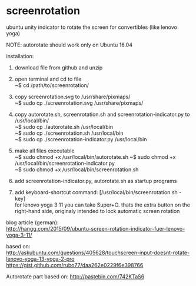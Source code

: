 # screenrotation
ubuntu unity indicator to rotate the screen for convertibles (like lenovo yoga)

NOTE: autorotate should work only on Ubuntu 16.04

installation:

1. download file from github and unzip

2. open terminal and cd to file                                                                      
~$ cd /path/to/screenrotation/

3. copy screenrotation.svg to /usr/share/pixmaps/                                                              
~$ sudo cp ./screenrotation.svg /usr/share/pixmaps/

4. copy autorotate.sh, screenrotation.sh and screenrotation-indicator.py to /usr/local/bin/                                       
~$ sudo cp ./autorotate.sh /usr/local/bin                                                                    
~$ sudo cp ./screenrotation.sh /usr/local/bin                                                                    
~$ sudo cp ./screenrotation-indicator.py /usr/local/bin

5. make all files executable                                                                                     
~$ sudo chmod +x /usr/local/bin/autorotate.sh
~$ sudo chmod +x /usr/local/bin/screenrotation-indicator.py                                              
~$ sudo chmod +x /usr/local/bin/screenrotation.sh

6. add screenrotation-indicator.py, autorotate.sh as startup programs                                                          

7. add keyboard-shortcut  command: [/usr/local/bin/screenrotation.sh -key]                                   
   for lenovo yoga 3 11 you can take Super+O. thats the extra button on the right-hand side, originaly intended 
   to lock automatic screen rotation 


blog article (german):                                                                                          
http://hangg.com/2015/09/ubuntu-screen-rotation-indicator-fuer-lenovo-yoga-3-11/

based on:                                                                                                          
http://askubuntu.com/questions/405628/touchscreen-input-doesnt-rotate-lenovo-yoga-13-yoga-2-pro
https://gist.github.com/rubo77/daa262e0229f6e398766

Autorotate part based on:
http://pastebin.com/742KTaS6


